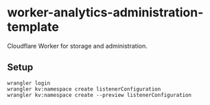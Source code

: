 # worker-analytics-administration-template

Cloudflare Worker for storage and administration.

## Setup

```
wrangler login
wrangler kv:namespace create listenerConfiguration
wrangler kv:namespace create --preview listenerConfiguration
```
